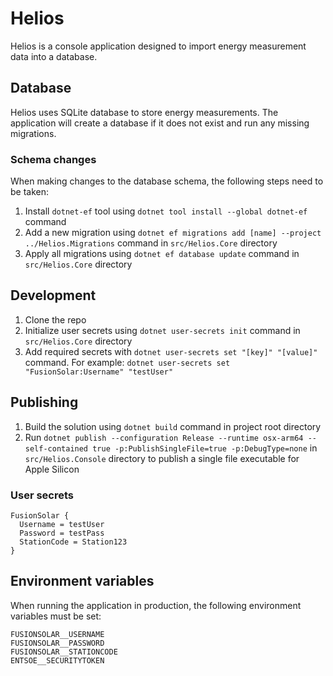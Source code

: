 # Helios

Helios is a console application designed to import energy measurement data into a database.

## Database

Helios uses SQLite database to store energy measurements. The application will create a database if it does not exist and run any missing migrations.

### Schema changes

When making changes to the database schema, the following steps need to be taken:

1. Install `dotnet-ef` tool using `dotnet tool install --global dotnet-ef` command
2. Add a new migration using `dotnet ef migrations add [name] --project ../Helios.Migrations` command in `src/Helios.Core` directory
3. Apply all migrations using `dotnet ef database update` command in `src/Helios.Core` directory

## Development

1. Clone the repo
2. Initialize user secrets using `dotnet user-secrets init` command in `src/Helios.Core` directory
3. Add required secrets with `dotnet user-secrets set "[key]" "[value]"` command. For example: `dotnet user-secrets set "FusionSolar:Username" "testUser"`

## Publishing

1. Build the solution using `dotnet build` command in project root directory
2. Run `dotnet publish --configuration Release --runtime osx-arm64 --self-contained true -p:PublishSingleFile=true -p:DebugType=none` in `src/Helios.Console` directory to publish a single file executable for Apple Silicon

### User secrets

```
FusionSolar {
  Username = testUser
  Password = testPass
  StationCode = Station123
}
```

## Environment variables

When running the application in production, the following environment variables must be set:

```
FUSIONSOLAR__USERNAME
FUSIONSOLAR__PASSWORD
FUSIONSOLAR__STATIONCODE
ENTSOE__SECURITYTOKEN
```

